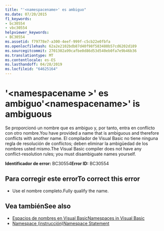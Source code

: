```yaml
---
title: "'<namespacename>' es ambiguo"
ms.date: 07/20/2015
f1_keywords:
- bc30554
- vbc30554
helpviewer_keywords:
- BC30554
ms.assetid: f79778e7-a300-4eef-999f-c5cb22e0fbfa
ms.openlocfilehash: 62a2e2102bdb87d40f98f583480b57cd6202d189
ms.sourcegitcommit: 2701302a99cafbe0d86d53d540eb0fa7e9b46b36
ms.translationtype: MT
ms.contentlocale: es-ES
ms.lasthandoff: 04/28/2019
ms.locfileid: "64625164"
---
```

# <a name="namespacename-is-ambiguous"></a><span data-ttu-id="2eeba-102">'\<namespacename >' es ambiguo</span><span class="sxs-lookup"><span data-stu-id="2eeba-102">'\<namespacename>' is ambiguous</span></span>
<span data-ttu-id="2eeba-103">Se proporcionó un nombre que es ambiguo y, por tanto, entra en conflicto con otro nombre.</span><span class="sxs-lookup"><span data-stu-id="2eeba-103">You have provided a name that is ambiguous and therefore conflicts with another name.</span></span> <span data-ttu-id="2eeba-104">El compilador de Visual Basic no tiene ninguna regla de resolución de conflictos; deben eliminar la ambigüedad de los nombres usted mismo.</span><span class="sxs-lookup"><span data-stu-id="2eeba-104">The Visual Basic compiler does not have any conflict-resolution rules; you must disambiguate names yourself.</span></span>  
  
 <span data-ttu-id="2eeba-105">**Identificador de error:** BC30554</span><span class="sxs-lookup"><span data-stu-id="2eeba-105">**Error ID:** BC30554</span></span>  
  
## <a name="to-correct-this-error"></a><span data-ttu-id="2eeba-106">Para corregir este error</span><span class="sxs-lookup"><span data-stu-id="2eeba-106">To correct this error</span></span>  
  
- <span data-ttu-id="2eeba-107">Use el nombre completo.</span><span class="sxs-lookup"><span data-stu-id="2eeba-107">Fully qualify the name.</span></span>  
  
## <a name="see-also"></a><span data-ttu-id="2eeba-108">Vea también</span><span class="sxs-lookup"><span data-stu-id="2eeba-108">See also</span></span>

- [<span data-ttu-id="2eeba-109">Espacios de nombres en Visual Basic</span><span class="sxs-lookup"><span data-stu-id="2eeba-109">Namespaces in Visual Basic</span></span>](../../visual-basic/programming-guide/program-structure/namespaces.md)
- [<span data-ttu-id="2eeba-110">Namespace (instrucción)</span><span class="sxs-lookup"><span data-stu-id="2eeba-110">Namespace Statement</span></span>](../../visual-basic/language-reference/statements/namespace-statement.md)
